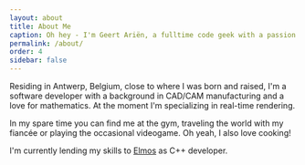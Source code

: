 ```yaml
---
layout: about
title: About Me
caption: Oh hey - I'm Geert Ariën, a fulltime code geek with a passion for mathematics.
permalink: /about/
order: 4
sidebar: false
---
```


Residing in Antwerp, Belgium, close to where I was born and raised, I'm a software developer with a background in CAD/CAM manufacturing and a love for mathematics. At the moment I'm specializing in real-time rendering.

In my spare time you can find me at the gym, traveling the world with my fiancée
or playing the occasional videogame. Oh yeah, I also love cooking!

I'm currently lending my skills to [Elmos](http://www.elmos.be/) as C++ developer.
